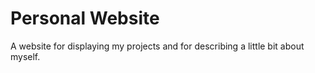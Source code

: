 # Personal Website
A website for displaying my projects and for describing a little bit about myself.
